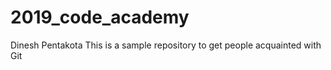 # 2019_code_academy
Dinesh Pentakota
This is a sample repository to get people acquainted  with Git
